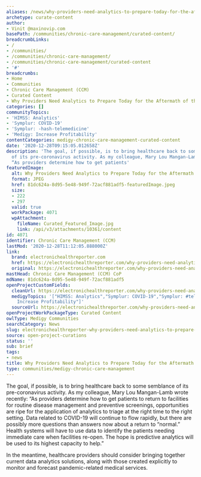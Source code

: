 ```yaml
---
aliases: /news/why-providers-need-analytics-to-prepare-today-for-the-aftermath-of-the-coronavirus
archetype: curate-content
author:
- Vinit @maxinovip.com
basePath: /communities/chronic-care-management/curated-content/
breadcrumbLinks:
- /
- /communities/
- /communities/chronic-care-management/
- /communities/chronic-care-management/curated-content
- '#'
breadcrumbs:
- Home
- Communities
- Chronic Care Management (CCM)
- Curated Content
- Why Providers Need Analytics to Prepare Today for the Aftermath of the Coronavirus
categories: []
communityTopics:
- 'HIMSS: Analytics'
- 'Symplur: COVID-19'
- 'Symplur: -hash-telemedicine'
- 'Medigy: Increase Profitability'
contentCategories: medigy-chronic-care-management-curated-content
date: '2020-12-28T09:15:05.012658Z'
description: 'The goal, if possible, is to bring healthcare back to some semblance
  of its pre-coronavirus activity. As my colleague, Mary Lou Mangan-Lamb wrote recently:
  “As providers determine how to get patients'
featuredImage:
  alt: Why Providers Need Analytics to Prepare Today for the Aftermath of the Coronavirus
  format: JPEG
  href: 81dc624a-8d95-5e48-949f-72acf881adf5-featuredImage.jpeg
  size:
  - 222
  - 297
  valid: true
  workPackage: 4071
  wpAttachment:
    fileName: Curated_Featured_Image.jpg
    link: /api/v3/attachments/10361/content
id: 4071
identifier: Chronic Care Management (CCM)
lastMod: '2020-12-28T11:12:05.888000Z'
link:
  brand: electronichealthreporter.com
  href: https://electronichealthreporter.com/why-providers-need-analytics-to-prepare-today-for-the-aftermath-of-the-coronavirus/
  original: https://electronichealthreporter.com/why-providers-need-analytics-to-prepare-today-for-the-aftermath-of-the-coronavirus/
mastHead: Chronic Care Management (CCM) CoP
mdName: 81dc624a-8d95-5e48-949f-72acf881adf5
openProjectCustomFields:
  cleanUrl: https://electronichealthreporter.com/why-providers-need-analytics-to-prepare-today-for-the-aftermath-of-the-coronavirus/
  medigyTopics: '["HIMSS: Analytics","Symplur: COVID-19","Symplur: #telemedicine","Medigy:
    Increase Profitability"]'
  sourceUrl: https://electronichealthreporter.com/why-providers-need-analytics-to-prepare-today-for-the-aftermath-of-the-coronavirus/
openProjectWorkPackageType: Curated Content
owlType: Medigy Communities
searchCategory: News
slug: electronichealthreporter-why-providers-need-analytics-to-prepare-today-for-the-aftermath-of-the-coronavirus
source: open-project-curations
status: ''
sub: brief
tags:
- news
title: Why Providers Need Analytics to Prepare Today for the Aftermath of the Coronavirus
type: communities/medigy-chronic-care-management
---
```


<p>The goal, if possible, is to bring healthcare back to some semblance of its pre-coronavirus activity. As my colleague, Mary Lou Mangan-Lamb wrote recently: “As providers determine how to get patients to return to facilities for routine disease management and preventive screenings, opportunities are ripe for the application of analytics to triage at the right time to the right setting. Data related to COVID-19 will continue to flow rapidly, but there are possibly more questions than answers now about a return to “normal.” Health systems will have to use data to identify the patients needing immediate care when facilities re-open. The hope is predictive analytics will be used to its highest capacity to help.”</p><p>In the meantime, healthcare providers should consider bringing together current data analytics solutions, along with those created explicitly to monitor and forecast pandemic-related medical services.</p>